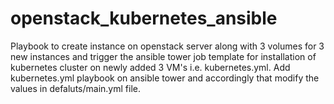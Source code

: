 # openstack_kubernetes_ansible
Playbook to create instance on openstack server along with 3 volumes for 3 new instances and trigger the ansible tower job template for installation of kubernetes cluster on newly added 3 VM's i.e. kubernetes.yml. Add kubernetes.yml playbook on ansible tower and accordingly that modify the values in defaluts/main.yml file.
